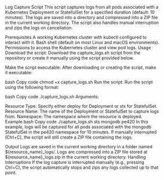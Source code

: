 Log Capture Script
This script captures logs from all pods associated with a Kubernetes Deployment or StatefulSet for a specified duration (default: 10 minutes). The logs are saved into a directory and compressed into a ZIP file in the current working directory. The script also handles manual interruption and zips the logs on cancellation.

Prerequisites
A working Kubernetes cluster with kubectl configured to interact with it.
Bash shell (default on most Linux and macOS environments).
Permissions to access the Kubernetes cluster and view pod logs.
Usage
Download the script: Download the capture_logs.sh script from the repository or create it manually using the script provided below.

Make the script executable: After downloading or creating the script, make it executable:

bash
Copy code
chmod +x capture_logs.sh
Run the script: Run the script using the following format:

bash
Copy code
./capture_logs.sh <resource-type> <resource-name> <namespace>
Arguments:

Resource Type: Specify either deploy for Deployment or sts for StatefulSet.
Resource Name: The name of the Deployment or StatefulSet to capture logs from.
Namespace: The namespace where the resource is deployed.
Example
bash
Copy code
./capture_logs.sh sts mongodb pe420
In this example, logs will be captured for all pods associated with the mongodb StatefulSet in the pe420 namespace for 10 minutes. If manually interrupted (Ctrl+C), the script will still create a ZIP file containing the logs.

Output
Logs are saved in the current working directory in a folder named ${resource_name}_logs/.
Logs are compressed into a ZIP file stored at ${resource_name}_logs.zip in the current working directory.
Handling Interruptions
If the log capture is interrupted manually (e.g., pressing Ctrl+C), the script automatically stops and zips any logs collected up to that point.


